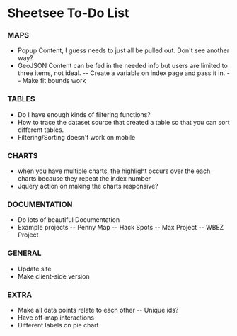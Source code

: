 # Sheetsee To-Do List

### MAPS
- Popup Content, I guess needs to just all be pulled out. Don't see another way?
- GeoJSON Content can be fed in the needed info but users are limited to three items, not ideal. 
-- Create a variable on index page and pass it in. 
-- Make fit bounds work

### TABLES
- Do I have enough kinds of filtering functions?
- How to trace the dataset source that created a table so that you can sort different tables.
- Filtering/Sorting doesn't work on mobile

### CHARTS
- when you have multiple charts, the highlight occurs over the each charts because they repeat the index number
- Jquery action on making the charts responsive?

### DOCUMENTATION
- Do lots of beautiful Documentation
- Example projects
-- Penny Map
-- Hack Spots
-- Max Project
-- WBEZ Project

### GENERAL  
- Update site
- Make client-side version

### EXTRA
- Make all data points relate to each other
-- Unique ids?	
- Have off-map interactions
- Different labels on pie chart
